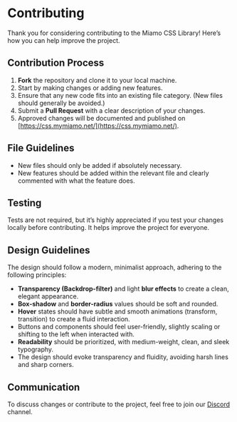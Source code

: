 # Contributing

Thank you for considering contributing to the Miamo CSS Library! Here’s how you can help improve the project.

## Contribution Process

1. **Fork** the repository and clone it to your local machine.
2. Start by making changes or adding new features.
3. Ensure that any new code fits into an existing file category. (New files should generally be avoided.)
4. Submit a **Pull Request** with a clear description of your changes.
5. Approved changes will be documented and published on [https://css.mymiamo.net/](https://css.mymiamo.net/).

## File Guidelines

- New files should only be added if absolutely necessary.
- New features should be added within the relevant file and clearly commented with what the feature does.

## Testing

Tests are not required, but it’s highly appreciated if you test your changes locally before contributing. It helps improve the project for everyone.

## Design Guidelines

The design should follow a modern, minimalist approach, adhering to the following principles:

- **Transparency (Backdrop-filter)** and light **blur effects** to create a clean, elegant appearance.
- **Box-shadow** and **border-radius** values should be soft and rounded.
- **Hover** states should have subtle and smooth animations (transform, transition) to create a fluid interaction.
- Buttons and components should feel user-friendly, slightly scaling or shifting to the left when interacted with.
- **Readability** should be prioritized, with medium-weight, clean, and sleek typography.
- The design should evoke transparency and fluidity, avoiding harsh lines and sharp corners.

## Communication

To discuss changes or contribute to the project, feel free to join our [Discord](https://discord.gg/TkC2TjbRYD) channel.

